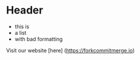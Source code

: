 <!-- Markdown - Easy -->

# Header

- this is
- a list
- with bad
formatting

Visit our website [here] (https://forkcommitmerge.io)
